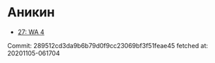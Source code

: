 # Аникин
- [27: WA 4](27.md)

Commit: 289512cd3da9b6b79d0f9cc23069bf3f51feae45
 fetched at: 20201105-061704
